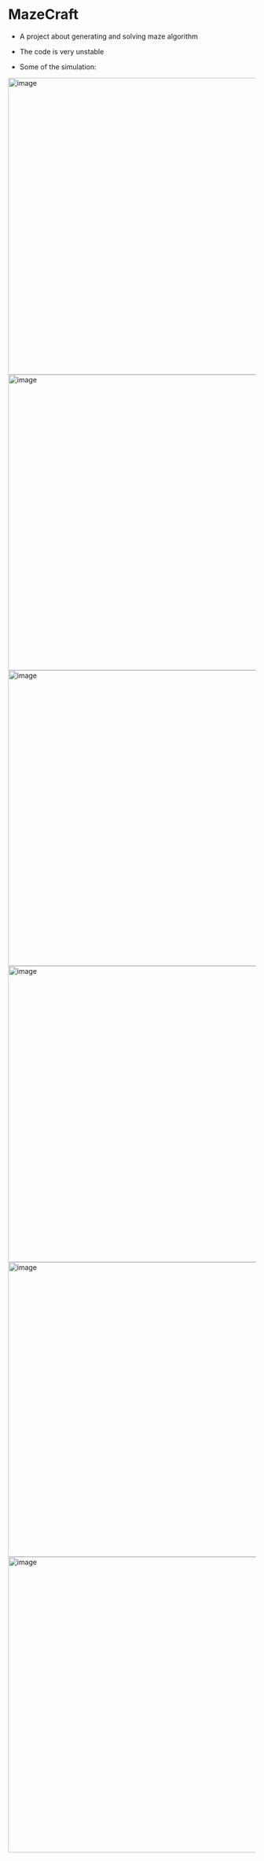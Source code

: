 # MazeCraft

- A project about generating and solving maze algorithm
- The code is very unstable

- Some of the simulation:
<img width="603" alt="image" src="https://github.com/LuongVu307/MazeCraft/assets/132726554/f882f53c-a993-4560-9714-a466e0e2c18b">

<img width="601" alt="image" src="https://github.com/LuongVu307/MazeCraft/assets/132726554/ebb5f43c-b78d-488b-aad7-72164a10e5bb">

<img width="601" alt="image" src="https://github.com/LuongVu307/MazeCraft/assets/132726554/38d4822e-ec86-42a2-94f9-20d0dce55f9b">

<img width="602" alt="image" src="https://github.com/LuongVu307/MazeCraft/assets/132726554/08845b82-e599-4957-bf2a-303b989cba07">

<img width="599" alt="image" src="https://github.com/LuongVu307/MazeCraft/assets/132726554/9bd43444-2548-4878-9ad6-5105c3a60421">

<img width="601" alt="image" src="https://github.com/LuongVu307/MazeCraft/assets/132726554/2574b1cf-55ed-4a30-9674-742507504459">

